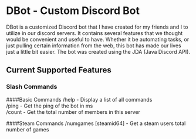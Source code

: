 # DBot - Custom Discord Bot
DBot is a customized Discord bot that I have created for my friends and I to utilize in our discord servers. It contains several features that we thought would be convenient and useful to have. Whether it be automating tasks, or just pulling certain information from the web, this bot has made our lives just a little bit easier. The bot was created using the JDA (Java Discord API).

## Current Supported Features

### Slash Commands
####Basic Commands
/help - Display a list of all commands  
/ping - Get the ping of the bot in ms   
/count - Get the total number of members in this server   

####Steam Commands
/numgames [steamid64] - Get a steam users total number of games

